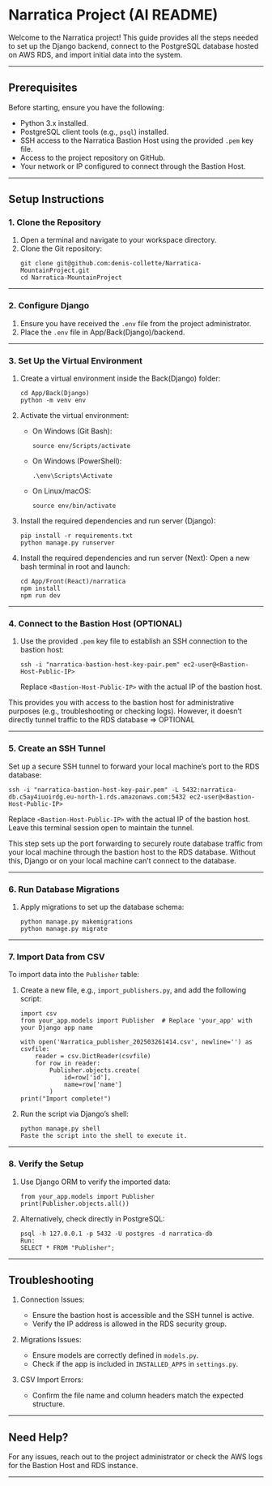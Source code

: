 # Narratica Project (AI README)

Welcome to the Narratica project! This guide provides all the steps needed to set up the Django backend, connect to the PostgreSQL database hosted on AWS RDS, and import initial data into the system.

---

## Prerequisites
Before starting, ensure you have the following:
- Python 3.x installed.
- PostgreSQL client tools (e.g., `psql`) installed.
- SSH access to the Narratica Bastion Host using the provided `.pem` key file.
- Access to the project repository on GitHub.
- Your network or IP configured to connect through the Bastion Host.

---

## Setup Instructions

### 1. Clone the Repository
1. Open a terminal and navigate to your workspace directory.
2. Clone the Git repository:
   ```
   git clone git@github.com:denis-collette/Narratica-MountainProject.git
   cd Narratica-MountainProject
   ```

---

### 2. Configure Django

1. Ensure you have received the `.env` file from the project administrator.
2. Place the `.env` file in App/Back(Django)/backend.

---

### 3. Set Up the Virtual Environment
1. Create a virtual environment inside the Back(Django) folder:
   ```
   cd App/Back(Django)
   python -m venv env
   ```
2. Activate the virtual environment:
   - On Windows (Git Bash):
      ```
      source env/Scripts/activate
      ```
   - On Windows (PowerShell):
      ```
      .\env\Scripts\Activate
      ```
   - On Linux/macOS:
      ```
      source env/bin/activate
      ```

3. Install the required dependencies and run server (Django):
   ```
   pip install -r requirements.txt
   python manage.py runserver
   ```

4. Install the required dependencies and run server (Next):
   Open a new bash terminal in root and launch:
   ```
   cd App/Front(React)/narratica
   npm install
   npm run dev
   ```

---

### 4. Connect to the Bastion Host (OPTIONAL)
1. Use the provided `.pem` key file to establish an SSH connection to the bastion host:
   ```
   ssh -i "narratica-bastion-host-key-pair.pem" ec2-user@<Bastion-Host-Public-IP>
   ```
   Replace `<Bastion-Host-Public-IP>` with the actual IP of the bastion host.

This provides you with access to the bastion host for administrative purposes (e.g., troubleshooting or checking logs). However, it doesn’t directly tunnel traffic to the RDS database => OPTIONAL

---

### 5. Create an SSH Tunnel
Set up a secure SSH tunnel to forward your local machine’s port to the RDS database:
```
ssh -i "narratica-bastion-host-key-pair.pem" -L 5432:narratica-db.c5ay4iuoirdg.eu-north-1.rds.amazonaws.com:5432 ec2-user@<Bastion-Host-Public-IP>
```
Replace `<Bastion-Host-Public-IP>` with the actual IP of the bastion host.
Leave this terminal session open to maintain the tunnel.

This step sets up the port forwarding to securely route database traffic from your local machine through the bastion host to the RDS database. Without this, Django or  on your local machine can’t connect to the database.

---

### 6. Run Database Migrations
1. Apply migrations to set up the database schema:
   ```
   python manage.py makemigrations
   python manage.py migrate
   ```

---

### 7. Import Data from CSV
To import data into the `Publisher` table:
1. Create a new file, e.g., `import_publishers.py`, and add the following script:
   ```
   import csv
   from your_app.models import Publisher  # Replace 'your_app' with your Django app name

   with open('Narratica_publisher_202503261414.csv', newline='') as csvfile:
       reader = csv.DictReader(csvfile)
       for row in reader:
           Publisher.objects.create(
               id=row['id'],
               name=row['name']
           )
   print("Import complete!")
   ```

2. Run the script via Django’s shell:
   ```
   python manage.py shell
   Paste the script into the shell to execute it.
   ```

---

### 8. Verify the Setup
1. Use Django ORM to verify the imported data:
   ```
   from your_app.models import Publisher
   print(Publisher.objects.all())
   ```

2. Alternatively, check directly in PostgreSQL:
   ```
   psql -h 127.0.0.1 -p 5432 -U postgres -d narratica-db
   Run:
   SELECT * FROM "Publisher";
   ```

---

## Troubleshooting
1. Connection Issues:
   - Ensure the bastion host is accessible and the SSH tunnel is active.
   - Verify the IP address is allowed in the RDS security group.

2. Migrations Issues:
   - Ensure models are correctly defined in `models.py`.
   - Check if the app is included in `INSTALLED_APPS` in `settings.py`.

3. CSV Import Errors:
   - Confirm the file name and column headers match the expected structure.

---

## Need Help?
For any issues, reach out to the project administrator or check the AWS logs for the Bastion Host and RDS instance.

---